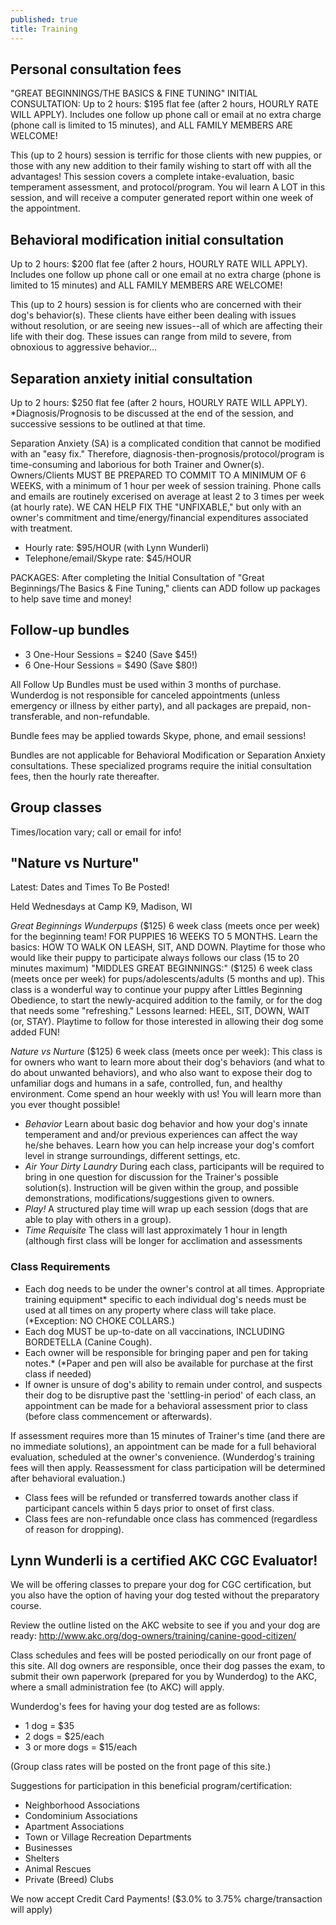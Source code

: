 ```yaml
---
published: true
title: Training
---
```



## Personal consultation fees

"GREAT BEGINNINGS/THE BASICS & FINE TUNING" INITIAL CONSULTATION:
Up to 2 hours:  $195 flat fee (after 2 hours, HOURLY RATE WILL APPLY). Includes one follow up phone call or email at no extra charge (phone call is limited to 15 minutes), and ALL FAMILY MEMBERS ARE WELCOME!

This (up to 2 hours) session is terrific for those clients with new puppies, or those with any new addition to their family wishing to start off with all the advantages!  This session covers a complete intake-evaluation, basic temperament assessment, and protocol/program. You wil learn A LOT in this session, and will receive a computer generated report within one week of the appointment.

## Behavioral modification initial consultation

Up to 2 hours:  $200 flat fee (after 2 hours, HOURLY RATE WILL APPLY).
Includes one follow up phone call or one email at no extra charge (phone is limited to 15 minutes) and ALL FAMILY MEMBERS ARE WELCOME!

This (up to 2 hours) session is for clients who are concerned with their dog's behavior(s). These clients have either been dealing with issues without resolution, or are seeing new issues--all of which are affecting their life with their dog. These issues can range from mild to severe, from obnoxious to aggressive behavior...

## Separation anxiety initial consultation

Up to 2 hours:  $250 flat fee (after 2 hours, HOURLY RATE WILL APPLY).
*Diagnosis/Prognosis to be discussed at the end of the session, and successive sessions to be outlined at that time.

Separation Anxiety (SA) is a complicated condition that cannot be modified with an "easy fix."  Therefore, diagnosis-then-prognosis/protocol/program is time-consuming and laborious for both Trainer and Owner(s). Owners/Clients MUST BE PREPARED TO COMMIT TO A MINIMUM OF 6 WEEKS, with a minimum of 1 hour per week of session training. Phone calls and emails are routinely excerised on average at least 2 to 3 times per week (at hourly rate).
WE CAN HELP FIX THE "UNFIXABLE," but only with an owner's commitment and time/energy/financial expenditures associated with treatment.

- Hourly rate: $95/HOUR (with Lynn Wunderli)
- Telephone/email/Skype rate: $45/HOUR

PACKAGES: After completing the Initial Consultation of "Great Beginnings/The Basics & Fine Tuning," clients can ADD follow up packages to help save time and money!

## Follow-up bundles
- 3 One-Hour Sessions = $240 (Save $45!)
- 6 One-Hour Sessions = $490 (Save $80!)

All Follow Up Bundles must be used within 3 months of purchase. Wunderdog is not responsible for canceled appointments (unless emergency or illness by either party), and all packages are prepaid, non-transferable, and non-refundable.

Bundle fees may be applied towards Skype, phone, and email sessions!

Bundles are not applicable for Behavioral Modification or Separation Anxiety consultations. These specialized programs require the initial consultation fees, then the hourly rate thereafter.

## Group classes

Times/location vary; call or email for info!

## "Nature vs Nurture"

Latest: Dates and Times To Be Posted!

Held Wednesdays at Camp K9, Madison, WI

 *Great Beginnings Wunderpups* ($125) 6 week class (meets once per week) for the beginning team!  FOR PUPPIES 16 WEEKS TO 5 MONTHS. Learn the basics:  HOW TO WALK ON LEASH, SIT, AND DOWN. Playtime for those who would like their puppy to participate always follows our class (15 to 20 minutes maximum)
"MIDDLES GREAT BEGINNINGS:"  ($125) 6 week class (meets once per week) for pups/adolescents/adults (5 months and up). This class is a wonderful way to continue your puppy after Littles Beginning Obedience, to start the newly-acquired addition to the family, or for the dog that needs some "refreshing."  Lessons learned:  HEEL, SIT, DOWN, WAIT (or, STAY). Playtime to follow for those interested in allowing their dog some added FUN!

*Nature vs Nurture* ($125) 6 week class (meets once per week):
This class is for owners who want to learn more about their dog's behaviors (and what to do about unwanted behaviors), and who also want to expose their dog to unfamiliar dogs and humans in a safe, controlled, fun, and healthy environment.
Come spend an hour weekly with us!  You will learn more than you ever thought possible!
- *Behavior* Learn about basic dog behavior and how your dog's innate temperament and and/or previous experiences can affect the way he/she behaves. Learn how you can help increase your dog's comfort level in strange surroundings, different settings, etc.
- *Air Your Dirty Laundry* During each class, participants will be required to bring in one question for discussion for the Trainer's possible solution(s). Instruction will be given within the group, and possible demonstrations, modifications/suggestions given to owners.
- *Play!* A structured play time will wrap up each session (dogs that are able to play with others in a group).
- *Time Requisite* The class will last approximately 1 hour in length (although first class will be longer for acclimation and assessments

### Class Requirements

- Each dog needs to be under the owner's control at all times. Appropriate training equipment* specific to each individual dog's needs must be used at all times on any property where class will take place. (*Exception:  NO CHOKE COLLARS.)
- Each dog MUST be up-to-date on all vaccinations, INCLUDING BORDETELLA (Canine Cough).
- Each owner will be responsible for bringing paper and pen for taking notes.*   (*Paper and pen will also be available for purchase at the first class if needed)
- If owner is unsure of dog's ability to remain under control, and suspects their dog to be disruptive past the 'settling-in period' of each class, an appointment can be made for a behavioral assessment prior to class (before class commencement or afterwards).

If assessment requires more than 15 minutes of Trainer's time (and there are no immediate solutions), an appointment can be made for a full behavioral evaluation, scheduled at the owner's convenience. (Wunderdog's training fees will then apply. Reassessment for class participation will be determined after behavioral evaluation.)

- Class fees will be refunded or transferred towards another class if participant cancels within 5 days prior to onset of first class.
- Class fees are non-refundable once class has commenced (regardless of reason for dropping).

## Lynn Wunderli is a certified AKC CGC Evaluator!

We will be offering classes to prepare your dog for CGC certification, but you also have the option of having your dog tested without the preparatory course.

Review the outline listed on the AKC website to see if you and your dog are ready:
http://www.akc.org/dog-owners/training/canine-good-citizen/

Class schedules and fees will be posted periodically on our front page of this site.
All dog owners are responsible, once their dog passes the exam, to submit their own paperwork (prepared for you by Wunderdog) to the AKC, where a small administration fee (to AKC) will apply.

Wunderdog's fees for having your dog tested are as follows:

- 1 dog = $35
- 2 dogs = $25/each
- 3 or more dogs = $15/each

(Group class rates will be posted on the front page of this site.)

Suggestions for participation in this beneficial program/certification:

- Neighborhood Associations
- Condominium Associations
- Apartment Associations
- Town or Village Recreation Departments
- Businesses
- Shelters
- Animal Rescues
- Private (Breed) Clubs

We now accept Credit Card Payments! ($3.0% to 3.75% charge/transaction will apply)
